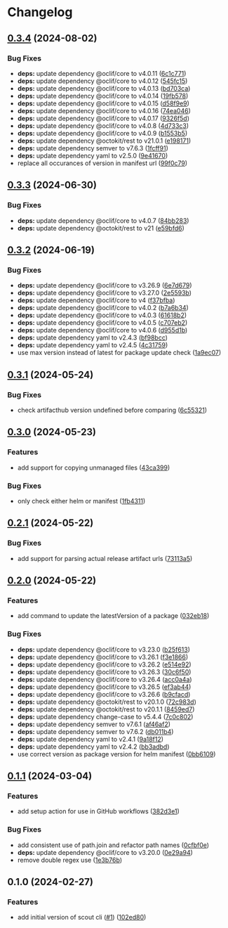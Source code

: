 # Changelog

## [0.3.4](https://github.com/glasskube/scout/compare/v0.3.3...v0.3.4) (2024-08-02)


### Bug Fixes

* **deps:** update dependency @oclif/core to v4.0.11 ([6c1c771](https://github.com/glasskube/scout/commit/6c1c771381ce0e5095a666a34f197b9c3c9f9377))
* **deps:** update dependency @oclif/core to v4.0.12 ([545fc15](https://github.com/glasskube/scout/commit/545fc158bdaff5f6cd27adca77f64f90b58def77))
* **deps:** update dependency @oclif/core to v4.0.13 ([bd703ca](https://github.com/glasskube/scout/commit/bd703ca7b34c8cbe51c2db5dfcbeb6c93d774eaf))
* **deps:** update dependency @oclif/core to v4.0.14 ([19fb578](https://github.com/glasskube/scout/commit/19fb5784a669dcaba4c2ab5d4f23bd71965af05b))
* **deps:** update dependency @oclif/core to v4.0.15 ([d58f9e9](https://github.com/glasskube/scout/commit/d58f9e9f99ea340a98587d4832b272975950fdeb))
* **deps:** update dependency @oclif/core to v4.0.16 ([74ea046](https://github.com/glasskube/scout/commit/74ea046132981c7d383d64b0e93cfa479789b976))
* **deps:** update dependency @oclif/core to v4.0.17 ([9326f5d](https://github.com/glasskube/scout/commit/9326f5d4160b9029b459aae786a73d55a7511013))
* **deps:** update dependency @oclif/core to v4.0.8 ([4d733c3](https://github.com/glasskube/scout/commit/4d733c3fa277cfbf40067e7ab29f0f6c14225636))
* **deps:** update dependency @oclif/core to v4.0.9 ([b1553b5](https://github.com/glasskube/scout/commit/b1553b5275afcd32a3f2431c94856df189a3a184))
* **deps:** update dependency @octokit/rest to v21.0.1 ([e198171](https://github.com/glasskube/scout/commit/e198171d262bdfeed84545194643db1bd91b104f))
* **deps:** update dependency semver to v7.6.3 ([1fcff91](https://github.com/glasskube/scout/commit/1fcff91d43577baee7ef88330a8eb29111c30337))
* **deps:** update dependency yaml to v2.5.0 ([9e41670](https://github.com/glasskube/scout/commit/9e416708c348734753a78389799ad412bafb7bd0))
* replace all occurances of version in manifest url ([99f0c79](https://github.com/glasskube/scout/commit/99f0c79743b1de997fc91b65e43f78bce510d3b7))

## [0.3.3](https://github.com/glasskube/scout/compare/v0.3.2...v0.3.3) (2024-06-30)


### Bug Fixes

* **deps:** update dependency @oclif/core to v4.0.7 ([84bb283](https://github.com/glasskube/scout/commit/84bb2833853687b438d91e2829af84a48f8c19a7))
* **deps:** update dependency @octokit/rest to v21 ([e59bfd6](https://github.com/glasskube/scout/commit/e59bfd6fd44cf12d0923317da6e277881c968439))

## [0.3.2](https://github.com/glasskube/scout/compare/v0.3.1...v0.3.2) (2024-06-19)


### Bug Fixes

* **deps:** update dependency @oclif/core to v3.26.9 ([6e7d679](https://github.com/glasskube/scout/commit/6e7d6799eae2aed5a5841ce0908f44b446607816))
* **deps:** update dependency @oclif/core to v3.27.0 ([2e5593b](https://github.com/glasskube/scout/commit/2e5593b9661db86d46bd164289812ca9652549c4))
* **deps:** update dependency @oclif/core to v4 ([f37bfba](https://github.com/glasskube/scout/commit/f37bfba3cb14aab1bf36c362b2a1498a9550eb50))
* **deps:** update dependency @oclif/core to v4.0.2 ([b7a6b34](https://github.com/glasskube/scout/commit/b7a6b3421acea397bc31321667e367da86550f04))
* **deps:** update dependency @oclif/core to v4.0.3 ([61618b2](https://github.com/glasskube/scout/commit/61618b2ec65f22403b7bc3b1cc425a9bfd9910b7))
* **deps:** update dependency @oclif/core to v4.0.5 ([c707eb2](https://github.com/glasskube/scout/commit/c707eb26f0e01d54a95e1fe4961e1bed0a2334ef))
* **deps:** update dependency @oclif/core to v4.0.6 ([d955d1b](https://github.com/glasskube/scout/commit/d955d1b9280c862c128b28c086f5860f84b7a942))
* **deps:** update dependency yaml to v2.4.3 ([bf98bcc](https://github.com/glasskube/scout/commit/bf98bcc6515d5657cb1b496a6bed7fd09b321a38))
* **deps:** update dependency yaml to v2.4.5 ([4c31759](https://github.com/glasskube/scout/commit/4c317591cdf1ac1cd7e13d123bf2226675f62064))
* use max version instead of latest for package update check ([1a9ec07](https://github.com/glasskube/scout/commit/1a9ec079974f69f00681f98db558865a7ae64f70))

## [0.3.1](https://github.com/glasskube/scout/compare/v0.3.0...v0.3.1) (2024-05-24)


### Bug Fixes

* check artifacthub version undefined before comparing ([6c55321](https://github.com/glasskube/scout/commit/6c55321635c854175190fa7e3ed30a849a286de3))

## [0.3.0](https://github.com/glasskube/scout/compare/v0.2.1...v0.3.0) (2024-05-23)


### Features

* add support for copying unmanaged files ([43ca399](https://github.com/glasskube/scout/commit/43ca399e4df3ef0c1c412a23c2acb74fad34f0f2))


### Bug Fixes

* only check either helm or manifest ([1fb4311](https://github.com/glasskube/scout/commit/1fb431172d44b78d1c07301e0ea4f6af0ebbf421))

## [0.2.1](https://github.com/glasskube/scout/compare/v0.2.0...v0.2.1) (2024-05-22)


### Bug Fixes

* add support for parsing actual release artifact urls ([73113a5](https://github.com/glasskube/scout/commit/73113a5a13c320856395f15b4995c8acc30b1196))

## [0.2.0](https://github.com/glasskube/scout/compare/v0.1.1...v0.2.0) (2024-05-22)


### Features

* add command to update the latestVersion of a package ([032eb18](https://github.com/glasskube/scout/commit/032eb181c81247c7322f5f6f92f0427676e4bd6e))


### Bug Fixes

* **deps:** update dependency @oclif/core to v3.23.0 ([b25f613](https://github.com/glasskube/scout/commit/b25f613d419545373576648f36b89855b8339cad))
* **deps:** update dependency @oclif/core to v3.26.1 ([f3e1866](https://github.com/glasskube/scout/commit/f3e1866a02e5ed5a55549b4caa800859659619b3))
* **deps:** update dependency @oclif/core to v3.26.2 ([e514e92](https://github.com/glasskube/scout/commit/e514e92ab87bb59b4dd8cdb01404b489f0eb7c3a))
* **deps:** update dependency @oclif/core to v3.26.3 ([30c6f50](https://github.com/glasskube/scout/commit/30c6f50969c0f85fe8513210ba5ae3b76bd0dffa))
* **deps:** update dependency @oclif/core to v3.26.4 ([acc0a4a](https://github.com/glasskube/scout/commit/acc0a4a8a6bb58a9b59aa167854215e44c8baec4))
* **deps:** update dependency @oclif/core to v3.26.5 ([ef3ab44](https://github.com/glasskube/scout/commit/ef3ab44974706e6bcc4e0862fa892ee191a99e65))
* **deps:** update dependency @oclif/core to v3.26.6 ([b9cfacd](https://github.com/glasskube/scout/commit/b9cfacd9d33cfa3ebe26d7e0ceb80ebd666189e6))
* **deps:** update dependency @octokit/rest to v20.1.0 ([72c983d](https://github.com/glasskube/scout/commit/72c983d3357e90687d9c7f5b7f714c42c33f8130))
* **deps:** update dependency @octokit/rest to v20.1.1 ([8459ed7](https://github.com/glasskube/scout/commit/8459ed7b92d5ba8755226b19db161167d8f150de))
* **deps:** update dependency change-case to v5.4.4 ([7c0c802](https://github.com/glasskube/scout/commit/7c0c80222bd4767d6a375757c05997ef50bdf203))
* **deps:** update dependency semver to v7.6.1 ([af46af2](https://github.com/glasskube/scout/commit/af46af224062863b966377349e4f18cb588a2328))
* **deps:** update dependency semver to v7.6.2 ([db011b4](https://github.com/glasskube/scout/commit/db011b461b48de549bee20e5fa97f0042a28f0d6))
* **deps:** update dependency yaml to v2.4.1 ([9a18f12](https://github.com/glasskube/scout/commit/9a18f120bca78dd5536aa11ab318a2ad663c3484))
* **deps:** update dependency yaml to v2.4.2 ([bb3adbd](https://github.com/glasskube/scout/commit/bb3adbddab7ec3ac6ebce112d7ce29797b90b7c1))
* use correct version as package version for helm manifest ([0bb6109](https://github.com/glasskube/scout/commit/0bb6109eaab2a91a705efe3900623ac2e422633f))

## [0.1.1](https://github.com/glasskube/scout/compare/v0.1.0...v0.1.1) (2024-03-04)


### Features

* add setup action for use in GitHub workflows ([382d3e1](https://github.com/glasskube/scout/commit/382d3e1a37cf270be71f4264ec169ca8a7bc8868))


### Bug Fixes

* add consistent use of path.join and refactor path names ([0cfbf0e](https://github.com/glasskube/scout/commit/0cfbf0eaeb11952681b9b1c1d57f753c56d4a813))
* **deps:** update dependency @oclif/core to v3.20.0 ([0e29a94](https://github.com/glasskube/scout/commit/0e29a946b7221a7490b411c501fdc3c40f1281f0))
* remove double regex use ([1e3b76b](https://github.com/glasskube/scout/commit/1e3b76b164850dafb9e625524357468a429c0a2a))

## 0.1.0 (2024-02-27)


### Features

* add initial version of scout cli ([#1](https://github.com/glasskube/scout/issues/1)) ([102ed80](https://github.com/glasskube/scout/commit/102ed800ecfb857390433e8fd02b0627985842ea))
